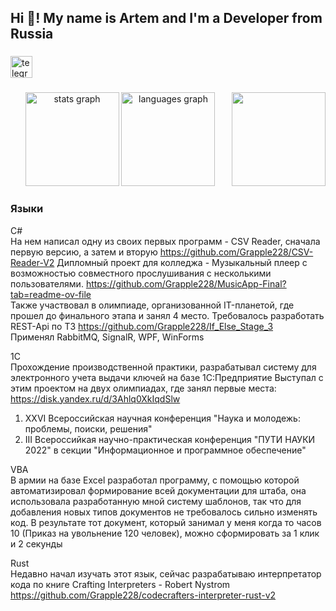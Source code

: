 <h2 align="left">Hi 👋! My name is Artem and I'm a Developer from Russia</h2>

###

<div align="left">
  <a href="https://t.me/Gre_Apple" target="_blank">
    <img src="https://img.shields.io/static/v1?message=Telegram&logo=telegram&label=&color=2CA5E0&logoColor=white&labelColor=&style=for-the-badge" height="35" alt="telegram logo"  />
  </a>
</div>

###

<div align="center">
  <img src="https://github-readme-stats.vercel.app/api?username=Grapple228&hide_title=false&hide_rank=false&show_icons=true&include_all_commits=true&count_private=true&disable_animations=false&theme=dracula&locale=en&hide_border=false" height="150" alt="stats graph"  />
  <img src="https://github-readme-stats.vercel.app/api/top-langs?username=Grapple228&locale=en&hide_title=false&layout=compact&card_width=320&langs_count=5&theme=dracula&hide_border=false" height="150" alt="languages graph"  />
  <img align="right" height="150" src="https://avatars.githubusercontent.com/u/97295498?v=4"  />
</div>

### Языки

C#   
На нем написал одну из своих первых программ - CSV Reader, сначала первую версию, а затем и вторую https://github.com/Grapple228/CSV-Reader-V2
Дипломный проект для колледжа - Музыкальный плеер с возможностью совместного прослушивания с несколькими пользователями. https://github.com/Grapple228/MusicApp-Final?tab=readme-ov-file  
Также участвовал в олимпиаде, организованной IT-планетой, где прошел до финального этапа и занял 4 место. Требовалось разработать REST-Api по ТЗ https://github.com/Grapple228/If_Else_Stage_3  
Применял RabbitMQ, SignalR, WPF, WinForms

1C  
Прохождение производственной практики, разрабатывал систему для электронного учета выдачи ключей на базе 1С:Предприятие
Выступал с этим проектом на двух олимпиадах, где занял первые места: https://disk.yandex.ru/d/3Ahlq0XkIqdSlw
1) XXVI Всероссийская научная конференция "Наука и молодежь: проблемы, поиски, решения"
2) III Всероссийкая научно-практическая конференция "ПУТИ НАУКИ 2022" в секции "Информационное и программное обеспечение"  

VBA  
В армии на базе Excel разработал программу, с помощью которой автоматизировал формирование всей документации для штаба, она использовала разработанную мной систему шаблонов, так что для добавления новых типов документов не требовалось сильно изменять код. В результате тот документ, который занимал у меня когда то часов 10 (Приказ на увольнение 120 человек), можно сформировать за 1 клик и 2 секунды  

Rust   
Недавно начал изучать этот язык, сейчас разрабатываю интерпретатор кода по книге Crafting Interpreters - Robert Nystrom
https://github.com/Grapple228/codecrafters-interpreter-rust-v2

